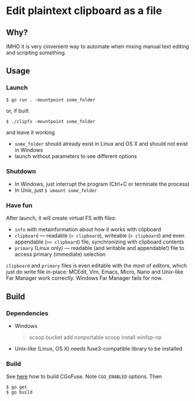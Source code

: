 # Edit plaintext clipboard as a file

## Why?

IMHO it is very cinvenient way to automate when mixing manual text editing and scripting something.

## Usage

### Launch

    $ go run . -mountpoint some_folder

or, if built

    $ ./clipfs -mountpoint some_folder

and leave it working

* `some_folder` should already exist in Linux and OS X and should not exist in Windows
* launch without parameters to see different options

### Shutdown

* In Windows, just interrupt the program (Ctrl+C or terminate the process)
* In Unix, just `$ umount some_folder`

### Have fun

After launch, it will create virtual FS with files:

* `info` with metainformation about how it works with clipboard
* `clipboard` — readable (`< clipboard`), writeable (`> clipboard`) and even appendable (`>> clipboard`) file, synchronizing with clipboard contents
* `primary` (Linux only) — readable (and writable and appendable!) file to access primary (immediate) selection

`clipboard` and `primary` files is even editable with the most of editors, which just do write file in-place: 
MCEdit, Vim, Emacs, Micro, Nano and Unix-like Far Manager work correctly. Windows Far Manager fails for now.

## Build

### Dependencies

* Windows

    > scoop bucket add nonportable
    > scoop install winfsp-np

* Unix-like (Linux, OS X) needs fuse3-compatible library to be installed

### Build

See [here](https://github.com/winfsp/cgofuse#how-to-build) how to build CGoFuse. Note `CGO_ENABLED` options. Then

    $ go get
    $ go build
